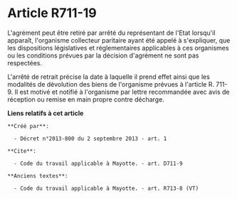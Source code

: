 # Article R711-19

L'agrément peut être retiré par arrêté du représentant de l'Etat lorsqu'il apparaît, l'organisme collecteur paritaire ayant
été appelé à s'expliquer, que les dispositions législatives et réglementaires applicables à ces organismes ou les conditions
prévues par la décision d'agrément ne sont pas respectées. 

L'arrêté de retrait précise la date à laquelle il prend effet ainsi que les modalités de dévolution des biens de l'organisme
prévues à l'article R. 711-9. Il est motivé et notifié à l'organisme par lettre recommandée avec avis de réception ou remise
en main propre contre décharge.

**Liens relatifs à cet article**

	**Créé par**:

	  - Décret n°2013-800 du 2 septembre 2013 - art. 1

	**Cite**:

	  - Code du travail applicable à Mayotte. - art. D711-9

	**Anciens textes**:

	  - Code du travail applicable à Mayotte. - art. R713-8 (VT)
